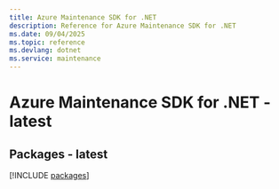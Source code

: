 ```yaml
---
title: Azure Maintenance SDK for .NET
description: Reference for Azure Maintenance SDK for .NET
ms.date: 09/04/2025
ms.topic: reference
ms.devlang: dotnet
ms.service: maintenance
---
```

# Azure Maintenance SDK for .NET - latest
## Packages - latest
[!INCLUDE [packages](maintenance-index.md)]